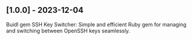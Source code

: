 ## [1.0.0] - 2023-12-04

Buidl gem SSH Key Switcher: Simple and efficient Ruby gem for managing and switching between OpenSSH keys seamlessly.
